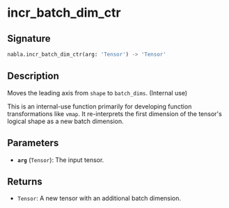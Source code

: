 # incr_batch_dim_ctr

## Signature

```python
nabla.incr_batch_dim_ctr(arg: 'Tensor') -> 'Tensor'
```

## Description

Moves the leading axis from `shape` to `batch_dims`. (Internal use)

This is an internal-use function primarily for developing function
transformations like `vmap`. It re-interprets the first dimension of the
tensor's logical shape as a new batch dimension.

## Parameters

- **`arg`** (`Tensor`): The input tensor.

## Returns

- `Tensor`: A new tensor with an additional batch dimension.
